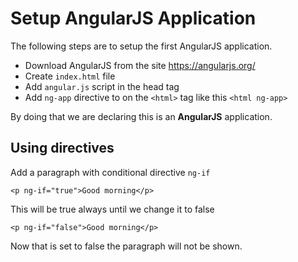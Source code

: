 # Setup AngularJS Application

The following steps are to setup the first AngularJS application.

- Download AngularJS from the site https://angularjs.org/
- Create `index.html` file
- Add `angular.js` script in the head tag
- Add `ng-app` directive to on the `<html>` tag like this `<html ng-app>`

By doing that we are declaring this is an **AngularJS** application.

## Using directives

Add a paragraph with conditional directive `ng-if`

```
<p ng-if="true">Good morning</p>
```

This will be true always until we change it to false

```
<p ng-if="false">Good morning</p>
```

Now that is set to false the paragraph will not be shown.